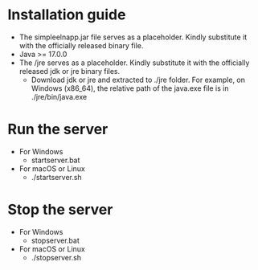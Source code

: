 # Installation guide

- The simpleelnapp.jar file serves as a placeholder. Kindly substitute it with the officially released binary file.
- Java >= 17.0.0
- The /jre serves as a placeholder. Kindly substitute it with the officially released jdk or jre binary files. 
     - Download jdk or jre and extracted to ./jre folder. For example, on Windows (x86_64), the relative path of the java.exe file is in ./jre/bin/java.exe

# Run the server

- For Windows
    - startserver.bat
- For macOS or Linux
    - ./startserver.sh
   
# Stop the server

- For Windows
    - stopserver.bat
- For macOS or Linux
    - ./stopserver.sh
   

